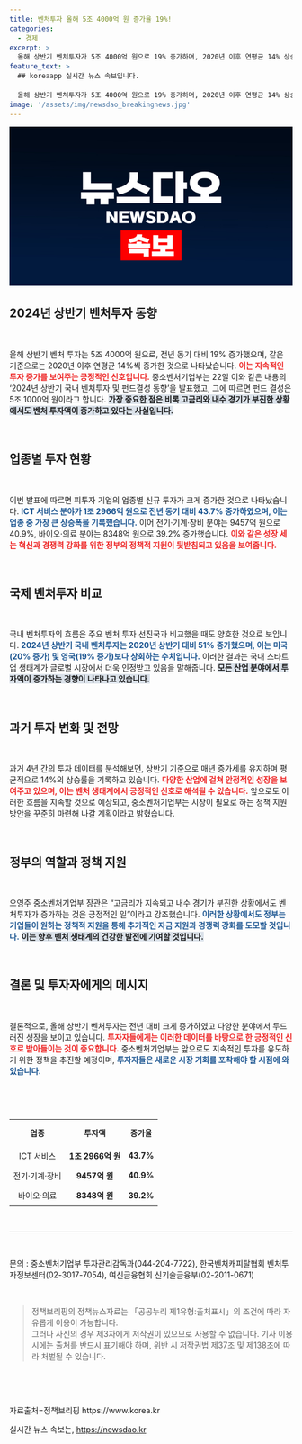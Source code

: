 ```yaml
---
title: 벤처투자 올해 5조 4000억 원 증가율 19%!
categories:
  - 경제
excerpt: >
  올해 상반기 벤처투자가 5조 4000억 원으로 19% 증가하며, 2020년 이후 연평균 14% 상승세를 이어갔습니다. ICT, 전기·기계 업종이 두드러진 성장을 보였다. 고금리 속에서도 벤처투자 확대는 긍정적인 신호!
feature_text: >
  ## koreaapp 실시간 뉴스 속보입니다.

  올해 상반기 벤처투자가 5조 4000억 원으로 19% 증가하며, 2020년 이후 연평균 14% 상승세를 이어갔습니다. ICT, 전기·기계 업종이 두드러진 성장을 보였다. 고금리 속에서도 벤처투자 확대는 긍정적인 신호!
image: '/assets/img/newsdao_breakingnews.jpg'
---
```


<p><img src="/assets/img/newsdao_breakingnews.jpg" alt="koreaapp 속보" /></p>

<h2 data-ke-size="size26">2024년 상반기 벤처투자 동향</h2>

<p data-ke-size="size16">&nbsp;</p>

<p>올해 상반기 벤처 투자는 5조 4000억 원으로, 전년 동기 대비 19% 증가했으며, 같은 기준으로는 2020년 이후 연평균 14%씩 증가한 것으로 나타났습니다. <b><span style="color: #ee2323;">이는 지속적인 투자 증가를 보여주는 긍정적인 신호입니다.</span></b> 중소벤처기업부는 22일 이와 같은 내용의 ‘2024년 상반기 국내 벤처투자 및 펀드결성 동향’을 발표했고, 그에 따르면 펀드 결성은 5조 1000억 원이라고 합니다. <b><span style="background-color: #21538527;">가장 중요한 점은 비록 고금리와 내수 경기가 부진한 상황에서도 벤처 투자액이 증가하고 있다는 사실입니다.</span></b></p>

<p data-ke-size="size16">&nbsp;</p>

<h2 data-ke-size="size26">업종별 투자 현황</h2>

<p data-ke-size="size16">&nbsp;</p>

<p>이번 발표에 따르면 피투자 기업의 업종별 신규 투자가 크게 증가한 것으로 나타났습니다. <b><span style="color: #1a5490;">ICT 서비스 분야가 1조 2966억 원으로 전년 동기 대비 43.7% 증가하였으며, 이는 업종 중 가장 큰 상승폭을 기록했습니다.</span></b> 이어 전기·기계·장비 분야는 9457억 원으로 40.9%, 바이오·의료 분야는 8348억 원으로 39.2% 증가했습니다. <b><span style="color: #ee2323;">이와 같은 성장 세는 혁신과 경쟁력 강화를 위한 정부의 정책적 지원이 뒷받침되고 있음을 보여줍니다.</span></b></p>

<p data-ke-size="size16">&nbsp;</p>

<h2 data-ke-size="size26">국제 벤처투자 비교</h2>

<p data-ke-size="size16">&nbsp;</p>

<p>국내 벤처투자의 흐름은 주요 벤처 투자 선진국과 비교했을 때도 양호한 것으로 보입니다. <b><span style="color: #1a5490;">2024년 상반기 국내 벤처투자는 2020년 상반기 대비 51% 증가했으며, 이는 미국(20% 증가) 및 영국(19% 증가)보다 상회하는 수치입니다.</span></b> 이러한 결과는 국내 스타트업 생태계가 글로벌 시장에서 더욱 인정받고 있음을 말해줍니다. <b><span style="background-color: #21538527;">모든 산업 분야에서 투자액이 증가하는 경향이 나타나고 있습니다.</span></b></p>

<p data-ke-size="size16">&nbsp;</p>

<h2 data-ke-size="size26">과거 투자 변화 및 전망</h2>

<p data-ke-size="size16">&nbsp;</p>

<p>과거 4년 간의 투자 데이터를 분석해보면, 상반기 기준으로 매년 증가세를 유지하며 평균적으로 14%의 상승률을 기록하고 있습니다. <b><span style="color: #ee2323;">다양한 산업에 걸쳐 안정적인 성장을 보여주고 있으며, 이는 벤처 생태계에서 긍정적인 신호로 해석될 수 있습니다.</span></b> 앞으로도 이러한 흐름을 지속할 것으로 예상되고, 중소벤처기업부는 시장이 필요로 하는 정책 지원 방안을 꾸준히 마련해 나갈 계획이라고 밝혔습니다.</p>

<p data-ke-size="size16">&nbsp;</p>

<h2 data-ke-size="size26">정부의 역할과 정책 지원</h2>

<p data-ke-size="size16">&nbsp;</p>

<p>오영주 중소벤처기업부 장관은 “고금리가 지속되고 내수 경기가 부진한 상황에서도 벤처투자가 증가하는 것은 긍정적인 일”이라고 강조했습니다. <b><span style="color: #1a5490;">이러한 상황에서도 정부는 기업들이 원하는 정책적 지원을 통해 추가적인 자금 지원과 경쟁력 강화를 도모할 것입니다.</span></b> <b><span style="background-color: #21538527;">이는 향후 벤처 생태계의 건강한 발전에 기여할 것입니다.</span></b></p>

<p data-ke-size="size16">&nbsp;</p>

<h2 data-ke-size="size26">결론 및 투자자에게의 메시지</h2>

<p data-ke-size="size16">&nbsp;</p>

<p>결론적으로, 올해 상반기 벤처투자는 전년 대비 크게 증가하였고 다양한 분야에서 두드러진 성장을 보이고 있습니다. <b><span style="color: #ee2323;">투자자들에게는 이러한 데이터를 바탕으로 한 긍정적인 신호로 받아들이는 것이 중요합니다.</span></b> 중소벤처기업부는 앞으로도 지속적인 투자를 유도하기 위한 정책을 추진할 예정이며, <b><span style="color: #1a5490;">투자자들은 새로운 시장 기회를 포착해야 할 시점에 와 있습니다.</span></b></p>

<p data-ke-size="size16">&nbsp;</p>

<article>
  <p data-ke-size="size16">&nbsp;</p>
  <table>
    <tr>
      <th style="text-align: center; height: 40px;"><b>업종</b></th>
      <th style="text-align: center; height: 40px;"><b>투자액</b></th>
      <th style="text-align: center; height: 40px;"><b>증가율</b></th>
    </tr>
    <tr>
      <td style="text-align: center; height: 30px;">ICT 서비스</td>
      <td style="text-align: center; height: 30px;"><b>1조 2966억 원</b></td>
      <td style="text-align: center; height: 30px;"><b>43.7%</b></td>
    </tr>
    <tr>
      <td style="text-align: center; height: 30px;">전기·기계·장비</td>
      <td style="text-align: center; height: 30px;"><b>9457억 원</b></td>
      <td style="text-align: center; height: 30px;"><b>40.9%</b></td>
    </tr>
    <tr>
      <td style="text-align: center; height: 30px;">바이오·의료</td>
      <td style="text-align: center; height: 30px;"><b>8348억 원</b></td>
      <td style="text-align: center; height: 30px;"><b>39.2%</b></td>
    </tr>
  </table>
</article>

<p data-ke-size="size16">&nbsp;</p>

<hr />

<p data-ke-size="size16">&nbsp;</p>

<p>문의 : 중소벤처기업부 투자관리감독과(044-204-7722), 한국벤처캐피탈협회 벤처투자정보센터(02-3017-7054), 여신금융협회 신기술금융부(02-2011-0671) </p>

<p data-ke-size="size16">&nbsp;</p>

<article>
  <blockquote>
    <p>
      정책브리핑의 정책뉴스자료는 「공공누리 제1유형:출처표시」의 조건에 따라 자유롭게 이용이 가능합니다. <br />
      그러나 사진의 경우 제3자에게 저작권이 있으므로 사용할 수 없습니다. 기사 이용 시에는 출처를 반드시 표기해야 하며, 위반 시 저작권법 제37조 및 제138조에 따라 처벌될 수 있습니다.
    </p>
  </blockquote>
</article>

<p data-ke-size="size16">&nbsp;</p>

<article>
  <p data-ke-size="size16">&nbsp;</p>
  <p>자료출처=정책브리핑 https://www.korea.kr</p>
</article>
실시간 뉴스 속보는, <a href="https://newsdao.kr" rel="dofollow">https://newsdao.kr</a>


